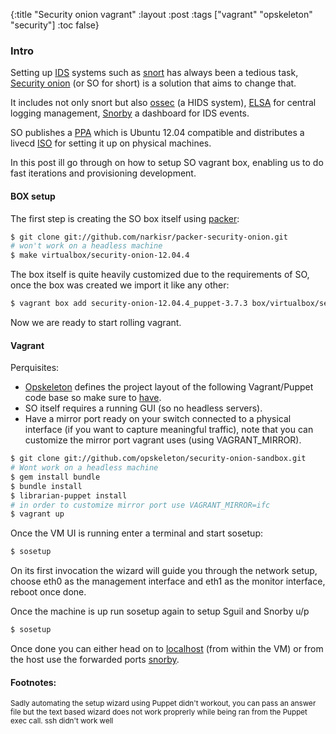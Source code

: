 {:title "Security onion vagrant"
 :layout :post
 :tags  ["vagrant" "opskeleton" "security"]
 :toc false}

### Intro
Setting up [IDS](http://en.wikipedia.org/wiki/Intrusion_detection_system) systems such as [snort](https://www.snort.org/) has always been a tedious task, [Security onion](http://blog.securityonion.net/p/securityonion.html) (or SO for short) is a solution that aims to change that.

It includes not only snort but also [ossec](http://www.ossec.net/) (a HIDS system), [ELSA](https://code.google.com/p/enterprise-log-search-and-archive/) for central logging management, [Snorby](https://www.snorby.org/) a dashboard for IDS events. 

SO publishes a [PPA](https://launchpad.net/~securityonion/+archive/ubuntu/stable) which is Ubuntu 12.04 compatible and distributes a livecd [ISO](http://sourceforge.net/projects/security-onion/) for setting it up on physical machines.

In this post ill go through on how to setup SO vagrant box, enabling us to do fast iterations and provisioning development.

#### BOX setup

The first step is creating the SO box itself using [packer](https://www.packer.io/):

```bash
$ git clone git://github.com/narkisr/packer-security-onion.git 
# won't work on a headless machine
$ make virtualbox/security-onion-12.04.4  
```

The box itself is quite heavily customized due to the requirements of SO, once the box was created we import it like any other:

```bash
$ vagrant box add security-onion-12.04.4_puppet-3.7.3 box/virtualbox/security-onion-12.04.4_puppet_3.7.3.box
```

Now we are ready to start rolling vagrant.


#### Vagrant

Perquisites:
* [Opskeleton](https://github.com/opskeleton/opskeleton) defines the project layout of the following Vagrant/Puppet code base so make sure to [have](https://github.com/opskeleton/opskeleton#installation).
* SO itself requires a running GUI (so no headless servers).
* Have a mirror port ready on your switch connected to a physical interface (if you want to capture meaningful traffic), note that you can customize the mirror port vagrant uses (using VAGRANT_MIRROR).

```bash
$ git clone git://github.com/opskeleton/security-onion-sandbox.git
# Wont work on a headless machine
$ gem install bundle
$ bundle install
$ librarian-puppet install
# in order to customize mirror port use VAGRANT_MIRROR=ifc
$ vagrant up
```

Once the VM UI is running enter a terminal and start sosetup:

```bash
$ sosetup
```

On its first invocation the wizard will guide you through the network setup, choose eth0 as the management interface and eth1 as the monitor interface, reboot once done.

Once the machine is up run sosetup again to setup Sguil and Snorby u/p

```bash
$ sosetup
```

Once done you can either head on to [localhost](https://localhost) (from within the VM) or from the host use the forwarded ports [snorby](https://localhost:8444).

#### Footnotes:

<small> Sadly automating the setup wizard using Puppet didn't workout, you can pass an answer file but the text based wizard does not work proprerly while being ran from the Puppet exec call. </small>
<small> ssh didn't work well 
